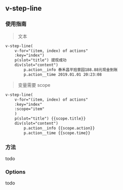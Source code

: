 ## v-step-line

### 使用指南

> 文本

```html
v-step-line(
    v-for="(item, index) of actions"
    :key="index")
    p(slot="title") 提现成功
    div(slot="content")
        p.action__info 泰禾昌平拾景园188.88元现金到账
        p.action__time 2019.01.01 20:23:08
```

> 变量需要 scope

```html
v-step-line(
    v-for="(item, index) of actions"
    :key="index"
    :scope="item"
    )
    p(slot="title") {{scope.title}}
    div(slot="content")
        p.action__info {{scope.action}}
        p.action__time {{scope.time}}
```

### 方法

todo

### Options

todo
